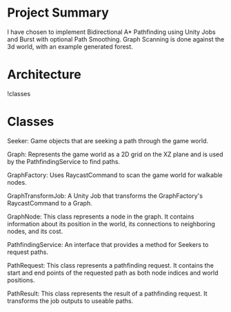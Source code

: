# Project Summary
I have chosen to implement Bidirectional A* Pathfinding using Unity Jobs and Burst with optional Path Smoothing.
Graph Scanning is done against the 3d world, with an example generated forest.


# Architecture
!classes


# Classes
Seeker: Game objects that are seeking a path through the game world.

Graph: Represents the game world as a 2D grid on the XZ plane and is used by the PathfindingService to find paths.

GraphFactory: Uses RaycastCommand to scan the game world for walkable nodes.

GraphTransformJob: A Unity Job that transforms the GraphFactory's RaycastCommand to a Graph.

GraphNode: This class represents a node in the graph. It contains information about its position in the world, its connections to neighboring nodes, and its cost.

PathfindingService: An interface that provides a method for Seekers to request paths.

PathRequest: This class represents a pathfinding request. It contains the start and end points of the requested path as both node indices and world positions.

PathResult: This class represents the result of a pathfinding request. It transforms the job outputs to useable paths.

